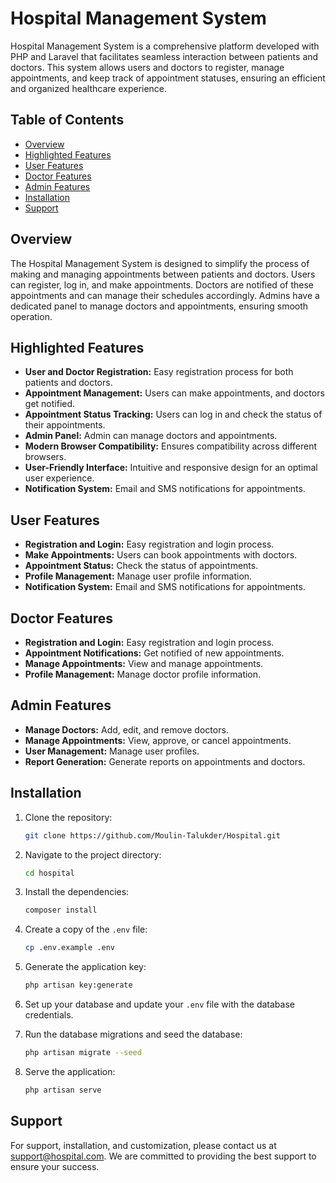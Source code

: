 # Hospital Management System

Hospital Management System is a comprehensive platform developed with PHP and Laravel that facilitates seamless interaction between patients and doctors. This system allows users and doctors to register, manage appointments, and keep track of appointment statuses, ensuring an efficient and organized healthcare experience.

## Table of Contents
- [Overview](#overview)
- [Highlighted Features](#highlighted-features)
- [User Features](#user-features)
- [Doctor Features](#doctor-features)
- [Admin Features](#admin-features)
- [Installation](#installation)
- [Support](#support)

## Overview

The Hospital Management System is designed to simplify the process of making and managing appointments between patients and doctors. Users can register, log in, and make appointments. Doctors are notified of these appointments and can manage their schedules accordingly. Admins have a dedicated panel to manage doctors and appointments, ensuring smooth operation.

## Highlighted Features
- **User and Doctor Registration:** Easy registration process for both patients and doctors.
- **Appointment Management:** Users can make appointments, and doctors get notified.
- **Appointment Status Tracking:** Users can log in and check the status of their appointments.
- **Admin Panel:** Admin can manage doctors and appointments.
- **Modern Browser Compatibility:** Ensures compatibility across different browsers.
- **User-Friendly Interface:** Intuitive and responsive design for an optimal user experience.
- **Notification System:** Email and SMS notifications for appointments.

## User Features
- **Registration and Login:** Easy registration and login process.
- **Make Appointments:** Users can book appointments with doctors.
- **Appointment Status:** Check the status of appointments.
- **Profile Management:** Manage user profile information.
- **Notification System:** Email and SMS notifications for appointments.

## Doctor Features
- **Registration and Login:** Easy registration and login process.
- **Appointment Notifications:** Get notified of new appointments.
- **Manage Appointments:** View and manage appointments.
- **Profile Management:** Manage doctor profile information.

## Admin Features
- **Manage Doctors:** Add, edit, and remove doctors.
- **Manage Appointments:** View, approve, or cancel appointments.
- **User Management:** Manage user profiles.
- **Report Generation:** Generate reports on appointments and doctors.

## Installation
1. Clone the repository:
    ```bash
    git clone https://github.com/Moulin-Talukder/Hospital.git
    ```

2. Navigate to the project directory:
    ```bash
    cd hospital
    ```

3. Install the dependencies:
    ```bash
    composer install
    ```

4. Create a copy of the `.env` file:
    ```bash
    cp .env.example .env
    ```

5. Generate the application key:
    ```bash
    php artisan key:generate
    ```

6. Set up your database and update your `.env` file with the database credentials.

7. Run the database migrations and seed the database:
    ```bash
    php artisan migrate --seed
    ```

8. Serve the application:
    ```bash
    php artisan serve
    ```

## Support
For support, installation, and customization, please contact us at [support@hospital.com](mailto:support@hospital.com). We are committed to providing the best support to ensure your success.
